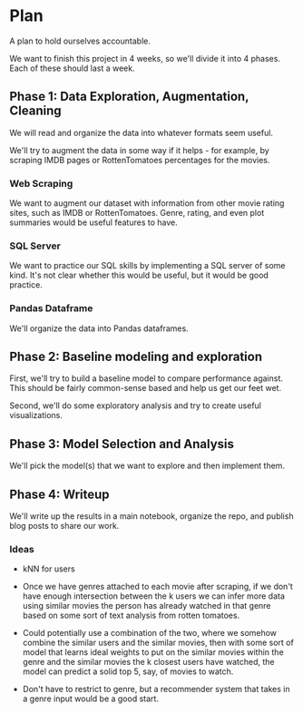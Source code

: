 # Plan 

A plan to hold ourselves accountable. 

We want to finish this project in 4 weeks, so we'll divide it into 4 phases. Each of these should last a week. 

## Phase 1: Data Exploration, Augmentation, Cleaning 

We will read and organize the data into whatever formats seem useful. 

We'll try to augment the data in some way if it helps - for example, by scraping IMDB pages or RottenTomatoes percentages for the movies. 

### Web Scraping 

We want to augment our dataset with information from other movie rating sites, such as IMDB or RottenTomatoes. Genre, rating, and even plot summaries would be useful features to have. 

### SQL Server 

We want to practice our SQL skills by implementing a SQL server of some kind. It's not clear whether this would be useful, but it would be good practice. 

### Pandas Dataframe 

We'll organize the data into Pandas dataframes. 

## Phase 2: Baseline modeling and exploration 

First, we'll try to build a baseline model to compare performance against. This should be fairly common-sense based and help us get our feet wet. 

Second, we'll do some exploratory analysis and try to create useful visualizations. 

## Phase 3: Model Selection and Analysis 

We'll pick the model(s) that we want to explore and then implement them. 

## Phase 4: Writeup

We'll write up the results in a main notebook, organize the repo, and publish blog posts to share our work. 


### Ideas

* kNN for users

* Once we have genres attached to each movie after scraping, if we don't have enough intersection between the k users we can infer more data using similar movies the person has already watched in that genre based on some sort of text analysis from rotten tomatoes. 
* Could potentially use a combination of the two, where we somehow combine the similar users and the similar movies, then with some sort of model that learns ideal weights to put on the similar movies within the genre and the similar movies the k closest users have watched, the model can predict a solid top 5, say, of movies to watch.
* Don't have to restrict to genre, but a recommender system that takes in a genre input would be a good start.
